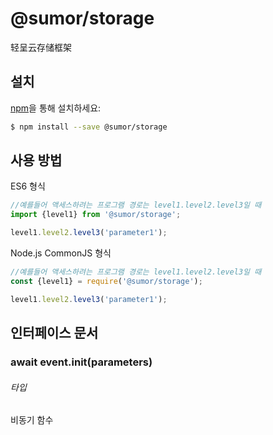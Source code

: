 # @sumor/storage
轻呈云存储框架

## 설치

[npm](https://www.npmjs.com/)을 통해 설치하세요:
```sh
$ npm install --save @sumor/storage
```

## 사용 방법

ES6 형식
```js
//예를들어 액세스하려는 프로그램 경로는 level1.level2.level3일 때
import {level1} from '@sumor/storage';

level1.level2.level3('parameter1');
```
Node.js CommonJS 형식
```js
//예를들어 액세스하려는 프로그램 경로는 level1.level2.level3일 때
const {level1} = require('@sumor/storage');

level1.level2.level3('parameter1');
```

## 인터페이스 문서

### await event.init(parameters)
###### 타입
비동기 함수
